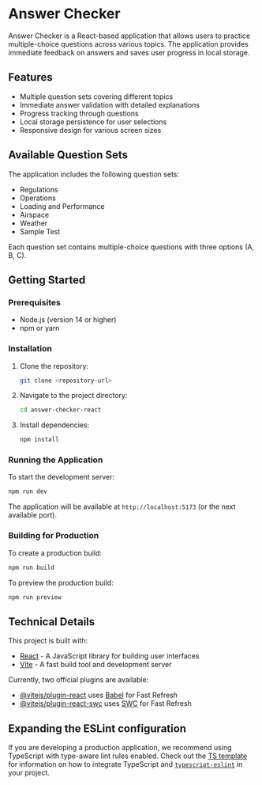 # Answer Checker

Answer Checker is a React-based application that allows users to practice multiple-choice questions across various topics. The application provides immediate feedback on answers and saves user progress in local storage.

## Features

- Multiple question sets covering different topics
- Immediate answer validation with detailed explanations
- Progress tracking through questions
- Local storage persistence for user selections
- Responsive design for various screen sizes

## Available Question Sets

The application includes the following question sets:

- Regulations
- Operations
- Loading and Performance
- Airspace
- Weather
- Sample Test

Each question set contains multiple-choice questions with three options (A, B, C).

## Getting Started

### Prerequisites

- Node.js (version 14 or higher)
- npm or yarn

### Installation

1. Clone the repository:

   ```bash
   git clone <repository-url>
   ```

2. Navigate to the project directory:

   ```bash
   cd answer-checker-react
   ```

3. Install dependencies:
   ```bash
   npm install
   ```

### Running the Application

To start the development server:

```bash
npm run dev
```

The application will be available at `http://localhost:5173` (or the next available port).

### Building for Production

To create a production build:

```bash
npm run build
```

To preview the production build:

```bash
npm run preview
```

## Technical Details

This project is built with:

- [React](https://reactjs.org/) - A JavaScript library for building user interfaces
- [Vite](https://vitejs.dev/) - A fast build tool and development server

Currently, two official plugins are available:

- [@vitejs/plugin-react](https://github.com/vitejs/vite-plugin-react/blob/main/packages/plugin-react) uses [Babel](https://babeljs.io/) for Fast Refresh
- [@vitejs/plugin-react-swc](https://github.com/vitejs/vite-plugin-react/blob/main/packages/plugin-react-swc) uses [SWC](https://swc.rs/) for Fast Refresh

## Expanding the ESLint configuration

If you are developing a production application, we recommend using TypeScript with type-aware lint rules enabled. Check out the [TS template](https://github.com/vitejs/vite/tree/main/packages/create-vite/template-react-ts) for information on how to integrate TypeScript and [`typescript-eslint`](https://typescript-eslint.io) in your project.
